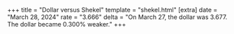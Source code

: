 +++
title = "Dollar versus Shekel"
template = "shekel.html"
[extra]
date = "March 28, 2024"
rate = "3.666"
delta = "On March 27, the dollar was 3.677. The dollar became 0.300% weaker."
+++
